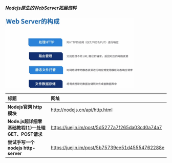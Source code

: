 ##### Nodejs原生的WebServer拓展资料
<div><img src="stic.assets/Snipaste_2023-03-01_14-19-05.png" alt="image-20210423165136401" width="400"/></div>


| 标题                                             | 网址                                            |
| :----------------------------------------------- | :---------------------------------------------- |
| **Nodejs官网 http模块**                          | http://nodejs.cn/api/http.html                  |
| **Node.js超详细零基础教程(1)—处理GET、POST请求** | https://juejin.im/post/5d5277a7f265da03cd0a74a7 |
| **尝试手写一个 nodejs http-server**              | https://juejin.im/post/5b75739ee51d45554762288e |